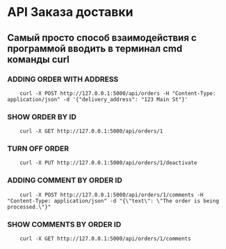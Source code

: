 # API Заказа доставки

## 

## Самый просто способ взаимодействия с программой вводить в терминал cmd команды curl

### ADDING ORDER WITH ADDRESS

```
    curl -X POST http://127.0.0.1:5000/api/orders -H "Content-Type: application/json" -d '{"delivery_address": "123 Main St"}'

```

### SHOW ORDER BY ID

```
    curl -X GET http://127.0.0.1:5000/api/orders/1
```

### TURN OFF ORDER

```
    curl -X PUT http://127.0.0.1:5000/api/orders/1/deactivate
```

### ADDING COMMENT BY ORDER ID

```
    curl -X POST http://127.0.0.1:5000/api/orders/1/comments -H "Content-Type: application/json" -d "{\"text\": \"The order is being processed.\"}"

```

### SHOW COMMENTS BY ORDER ID

```
    curl -X GET http://127.0.0.1:5000/api/orders/1/comments
```
